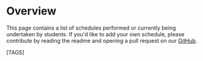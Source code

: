 # Overview

This page contains a list of schedules performed or currently being undertaken by students. If you'd like to add your own schedule, please contribute by reading the readme and opening a pull request on our [GitHub](https://github.com/hkn-alpha/wiki).

[TAGS]
